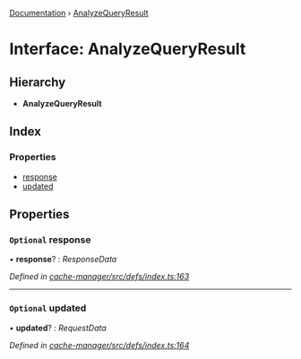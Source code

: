 [Documentation](../README.md) › [AnalyzeQueryResult](analyzequeryresult.md)

# Interface: AnalyzeQueryResult

## Hierarchy

* **AnalyzeQueryResult**

## Index

### Properties

* [response](analyzequeryresult.md#optional-response)
* [updated](analyzequeryresult.md#optional-updated)

## Properties

### `Optional` response

• **response**? : *ResponseData*

*Defined in [cache-manager/src/defs/index.ts:163](https://github.com/badbatch/graphql-box/blob/e00219a/packages/cache-manager/src/defs/index.ts#L163)*

___

### `Optional` updated

• **updated**? : *RequestData*

*Defined in [cache-manager/src/defs/index.ts:164](https://github.com/badbatch/graphql-box/blob/e00219a/packages/cache-manager/src/defs/index.ts#L164)*
